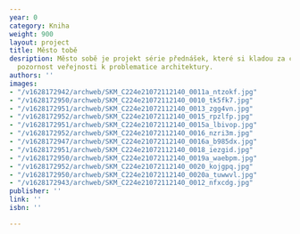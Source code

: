 ```yaml
---
year: 0
category: Kniha
weight: 900
layout: project
title: Město tobě
desription: Město sobě je projekt série přednášek, které si kladou za cíl obrátit
  pozornost veřejnosti k problematice architektury.
authors: ''
images:
- "/v1628172942/archweb/SKM_C224e21072112140_0011a_ntzokf.jpg"
- "/v1628172950/archweb/SKM_C224e21072112140_0010_tk5fk7.jpg"
- "/v1628172951/archweb/SKM_C224e21072112140_0013_zgg4vn.jpg"
- "/v1628172952/archweb/SKM_C224e21072112140_0015_rpzlfp.jpg"
- "/v1628172951/archweb/SKM_C224e21072112140_0015a_lbivop.jpg"
- "/v1628172952/archweb/SKM_C224e21072112140_0016_nzri3m.jpg"
- "/v1628172947/archweb/SKM_C224e21072112140_0016a_b985dx.jpg"
- "/v1628172951/archweb/SKM_C224e21072112140_0018_iezgid.jpg"
- "/v1628172950/archweb/SKM_C224e21072112140_0019a_waebpm.jpg"
- "/v1628172952/archweb/SKM_C224e21072112140_0020_kojgpq.jpg"
- "/v1628172950/archweb/SKM_C224e21072112140_0020a_tuwwvl.jpg"
- "/v1628172943/archweb/SKM_C224e21072112140_0012_nfxcdg.jpg"
publisher: ''
link: ''
isbn: ''

---
```

